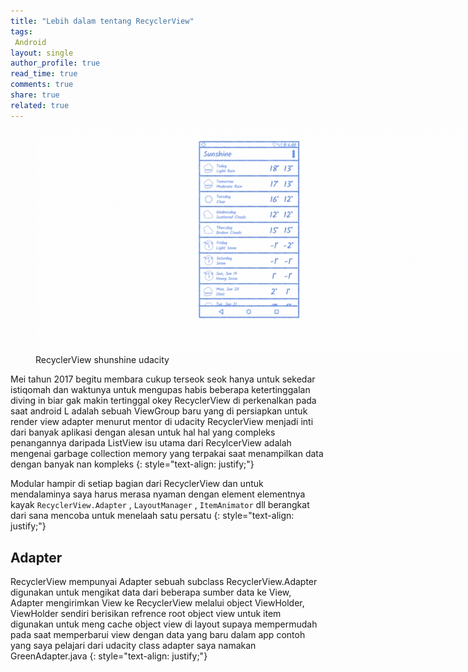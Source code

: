 ```yaml
---
title: "Lebih dalam tentang RecyclerView"
tags:
 Android
layout: single
author_profile: true
read_time: true
comments: true
share: true
related: true
---
```

<figure style="width: 700px" class="align-center">
<img src="/images/udaRecycle.gif">
<figcaption>RecyclerView shunshine udacity</figcaption>
</figure>

Mei tahun 2017 begitu membara cukup terseok seok hanya untuk sekedar istiqomah dan waktunya untuk mengupas habis beberapa ketertinggalan diving in biar gak makin tertinggal okey RecyclerView di perkenalkan pada saat android L adalah sebuah ViewGroup baru yang di persiapkan untuk render view adapter menurut mentor di udacity RecyclerView menjadi inti dari banyak aplikasi dengan alesan untuk hal hal yang compleks penangannya daripada ListView isu utama dari RecylcerView adalah mengenai garbage collection memory yang terpakai saat menampilkan data dengan banyak nan kompleks
{: style="text-align: justify;"}

Modular hampir di setiap bagian dari RecyclerView dan untuk mendalaminya saya harus merasa nyaman dengan element elementnya kayak `RecyclerView.Adapter` , `LayoutManager` , `ItemAnimator`  dll berangkat dari sana mencoba untuk menelaah satu persatu 
{: style="text-align: justify;"}
## Adapter
RecyclerView mempunyai Adapter sebuah subclass RecyclerView.Adapter digunakan untuk mengikat data dari beberapa sumber data ke View, Adapter mengirimkan View ke RecyclerView melalui object ViewHolder, ViewHolder sendiri berisikan refrence root object view untuk item digunakan untuk meng cache object view di layout supaya mempermudah pada saat memperbarui view dengan data yang baru dalam app contoh yang saya pelajari dari udacity class adapter saya namakan GreenAdapter.java
{: style="text-align: justify;"}
